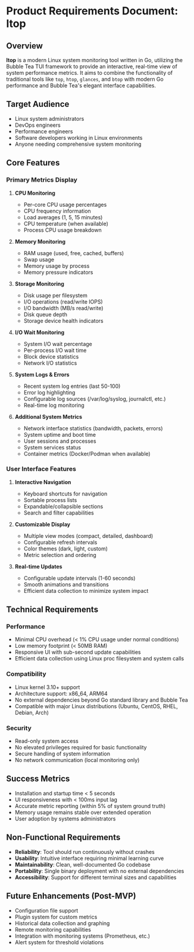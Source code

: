 # Product Requirements Document: ltop

## Overview
**ltop** is a modern Linux system monitoring tool written in Go, utilizing the Bubble Tea TUI framework to provide an interactive, real-time view of system performance metrics. It aims to combine the functionality of traditional tools like `top`, `htop`, `glances`, and `btop` with modern Go performance and Bubble Tea's elegant interface capabilities.

## Target Audience
- Linux system administrators
- DevOps engineers
- Performance engineers
- Software developers working in Linux environments
- Anyone needing comprehensive system monitoring

## Core Features

### Primary Metrics Display
1. **CPU Monitoring**
   - Per-core CPU usage percentages
   - CPU frequency information
   - Load averages (1, 5, 15 minutes)
   - CPU temperature (when available)
   - Process CPU usage breakdown

2. **Memory Monitoring**
   - RAM usage (used, free, cached, buffers)
   - Swap usage
   - Memory usage by process
   - Memory pressure indicators

3. **Storage Monitoring**
   - Disk usage per filesystem
   - I/O operations (read/write IOPS)
   - I/O bandwidth (MB/s read/write)
   - Disk queue depth
   - Storage device health indicators

4. **I/O Wait Monitoring**
   - System I/O wait percentage
   - Per-process I/O wait time
   - Block device statistics
   - Network I/O statistics

5. **System Logs & Errors**
   - Recent system log entries (last 50-100)
   - Error log highlighting
   - Configurable log sources (/var/log/syslog, journalctl, etc.)
   - Real-time log monitoring

6. **Additional System Metrics**
   - Network interface statistics (bandwidth, packets, errors)
   - System uptime and boot time
   - User sessions and processes
   - System services status
   - Container metrics (Docker/Podman when available)

### User Interface Features
1. **Interactive Navigation**
   - Keyboard shortcuts for navigation
   - Sortable process lists
   - Expandable/collapsible sections
   - Search and filter capabilities

2. **Customizable Display**
   - Multiple view modes (compact, detailed, dashboard)
   - Configurable refresh intervals
   - Color themes (dark, light, custom)
   - Metric selection and ordering

3. **Real-time Updates**
   - Configurable update intervals (1-60 seconds)
   - Smooth animations and transitions
   - Efficient data collection to minimize system impact

## Technical Requirements

### Performance
- Minimal CPU overhead (< 1% CPU usage under normal conditions)
- Low memory footprint (< 50MB RAM)
- Responsive UI with sub-second update capabilities
- Efficient data collection using Linux proc filesystem and system calls

### Compatibility
- Linux kernel 3.10+ support
- Architecture support: x86_64, ARM64
- No external dependencies beyond Go standard library and Bubble Tea
- Compatible with major Linux distributions (Ubuntu, CentOS, RHEL, Debian, Arch)

### Security
- Read-only system access
- No elevated privileges required for basic functionality
- Secure handling of system information
- No network communication (local monitoring only)

## Success Metrics
- Installation and startup time < 5 seconds
- UI responsiveness with < 100ms input lag
- Accurate metric reporting (within 5% of system ground truth)
- Memory usage remains stable over extended operation
- User adoption by systems administrators

## Non-Functional Requirements
- **Reliability**: Tool should run continuously without crashes
- **Usability**: Intuitive interface requiring minimal learning curve
- **Maintainability**: Clean, well-documented Go codebase
- **Portability**: Single binary deployment with no external dependencies
- **Accessibility**: Support for different terminal sizes and capabilities

## Future Enhancements (Post-MVP)
- Configuration file support
- Plugin system for custom metrics
- Historical data collection and graphing
- Remote monitoring capabilities
- Integration with monitoring systems (Prometheus, etc.)
- Alert system for threshold violations